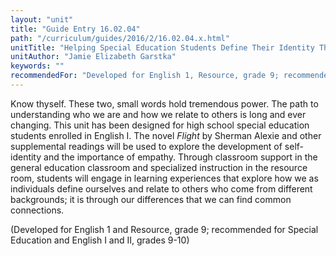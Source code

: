 ```yaml
---
layout: "unit"
title: "Guide Entry 16.02.04"
path: "/curriculum/guides/2016/2/16.02.04.x.html"
unitTitle: "Helping Special Education Students Define Their Identity Through Literature"
unitAuthor: "Jamie Elizabeth Garstka"
keywords: ""
recommendedFor: "Developed for English 1, Resource, grade 9; recommended for Special Education, English 1-2, grades 9-10"
---
```

<main>
<p>
Know thyself. These two, small words hold tremendous power. The path to understanding who we are and how we relate to others is long and ever changing. This unit has been designed for high school special education students enrolled in English I. The novel
<em>
Flight
</em>
by Sherman Alexie and other supplemental readings will be used to explore the development of self-identity and the importance of empathy. Through classroom support in the general education classroom and specialized instruction in the resource room, students will engage in learning experiences that explore how we as individuals define ourselves and relate to others who come from different backgrounds; it is through our differences that we can find common connections.
</p>
<p>
(Developed for English 1 and Resource, grade 9; recommended for Special Education and English I and II, grades 9-10)
</p>
</main>
